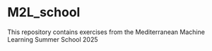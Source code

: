 # M2L_school
This repository contains exercises from the Mediterranean Machine Learning Summer School 2025
